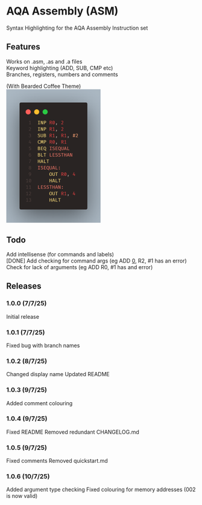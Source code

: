 # AQA Assembly (ASM)
Syntax Highlighting for the AQA Assembly Instruction set

## Features
Works on .asm, .as and .a files<br>
Keyword highlighting (ADD, SUB, CMP etc)<br>
Branches, registers, numbers and comments

(With Bearded Coffee Theme)<br>
<img src="images/example1.png" width="250px"></img>

## Todo
Add intellisense (for commands and labels)<br>
[DONE] Add checking for command args (eg ADD <u>0</u>, R2, #1 has an error)<br>
Check for lack of arguments (eg ADD R0, #1 has and error)

## Releases
### 1.0.0 (7/7/25)
Initial release
### 1.0.1 (7/7/25)
Fixed bug with branch names
### 1.0.2 (8/7/25)
Changed display name
Updated README
### 1.0.3 (9/7/25)
Added comment colouring
### 1.0.4 (9/7/25)
Fixed README
Removed redundant CHANGELOG.md
### 1.0.5 (9/7/25)
Fixed comments
Removed quickstart.md
### 1.0.6 (10/7/25)
Added argument type checking
Fixed colouring for memory addresses (002 is now valid)
